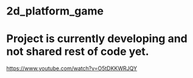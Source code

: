 # 2d_platform_game
# Project is currently developing and not shared rest of code yet.
https://www.youtube.com/watch?v=O5tDKKWRJQY
